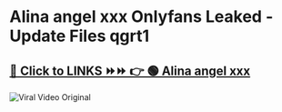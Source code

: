 
 # Alina angel xxx Onlyfans Leaked - Update Files qgrt1

## <h2><a href="https://clipsfans.com/Alina_angel_xxx&ref=git">🔗 Click to LINKS ⏩⏩ 👉 🟢 Alina angel xxx </a></h2>

<a href="https://clipsfans.com/Alina_angel_xxx&ref=git" rel="nofollow" data-target="animated-image.originalLink"><img src="https://i.ibb.co.com/xMMVF88/686577567.gif" alt="Viral Video Original" style="max-width: 100%; display: inline-block;" data-target="animated-image.originalImage"></a>

